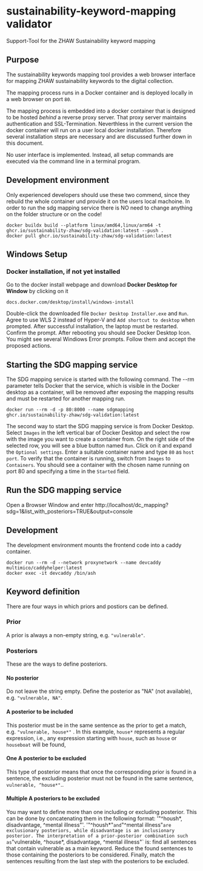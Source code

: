 # sustainability-keyword-mapping validator
Support-Tool for the ZHAW Sustainability keyword mapping

## Purpose

The sustainability keywords mapping tool provides a web browser interface for mapping ZHAW sustainability keywords to the digital collection.

The mapping process runs in a Docker container and is deployed locally in a web browser on port `80`.

The mapping process is embedded into a docker container that is designed to be hosted *behind* a reverse proxy server. That proxy server maintains authentication and SSL-Termination. Neverthless in the current version the docker container will run on a user local docker installation. Therefore several installation steps are necessary and are discussed further down in this document.

No user interface is implemented. Instead, all setup commands are executed via the command line in a terminal program.

## Development environment

Only experienced developers should use these two commend, since they rebuild the whole container und provide it on the users local machoine. 
In order to run the sdg mapping service there is NO need to change anything on the folder structure or on the code!
```
docker buildx build --platform linux/amd64,linux/arm64 -t ghcr.io/sustainability-zhaw/sdg-validation:latest --push .
docker pull ghcr.io/sustainability-zhaw/sdg-validation:latest
```

## Windows Setup

### Docker installation, if not yet installed
Go to the docker install webpage and download **Docker Desktop for Window** by clicking on it
``` 
docs.docker.com/desktop/install/windows-install
```
Double-click the downloaded file `Docker Desktop Installer.exe` and `Run`.
Agree to use WLS 2 instead of Hyper-V and `Add shortcut to desktop` when prompted.
After successful installation, the laptop must be restarted. Confirm the prompt.
After rebooting you should see Docker Desktop Icon.
You might see several Windiows Error prompts. Follow them and accept the proposed actions.

## Starting the SDG mapping service
The SDG mapping service is started with the following command. The --rm parameter tells Docker that the service, which is visible in the Docker desktop as a container, will be removed after exposing the mapping results and must be restarted for another mapping run.
```
docker run --rm -d -p 80:8000 --name sdgmapping ghcr.io/sustainability-zhaw/sdg-validation:latest
```
The second way to start the SDG mapping service is from Docker Desktop. Select `Images` in the left vertical bar of Docker Desktop and select the row with the image you want to create a container from. On the right side of the selected row, you will see a blue button named `Run`. Click on it and expand the `Optional settings`. Enter a suitable container name and type `80` as `host port`. To verify that the container is running, switch from `Images` to `Containers`. You should see a container with the chosen name running on port 80 and specifying a time in the `Started` field.

## Run the SDG mapping service
Open a Browser Window and enter http://localhost/dc_mapping?sdg=1&list_with_posteriors=TRUE&output=console

## Development 

The development environment mounts the frontend code into a caddy container. 

```
docker run --rm -d --network proxynetwork --name devcaddy multimico/caddyhelper:latest
docker exec -it devcaddy /bin/ash
```
## Keyword definition
There are four ways in which priors and postiors can be defined.
### Prior
A prior is always a non-empty string, e.g. `"vulnerable"`. 

### Posteriors
These are the ways to define posteriors.

#### No posterior
Do not leave the string empty. Define the posterior as "NA" (not available), e.g. `"vulnerable, NA"`. 

#### A posterior to be included
This posterior must be in the same sentence as the prior to get a match, e.g. `"vulnerable, house*"` . In this example, `house*` represents a regular expression, i.e., any expression starting with `house`, such as `house` or `houseboat` will be found,  

#### One A posterior to be excluded
This type of posterior means that once the corresponding prior is found in a sentence, the excluding posterior must not be found in the same sentence, ` vulnerable, ^house*"`.. 

#### Multiple A posteriors to be excluded
You may want to define more than one including or excluding posterior. This can be done by concatenating them in the following format: '"^housh*, disadvantage, ^mental illness"'. '"^housh*"` and `"^mental illness"` are exclusionary posteriors, while disadvantage is an inclusionary posterior.
The interpretation of a prior-posterior combination such as `"vulnerable, ^house*, disadvantage, ^mental illness"` is: find all sentences that contain vulnerable as a main keyword. Reduce the found sentences to those containing the posteriors to be considered. Finally, match the sentences resulting from the last step with the posteriors to be excluded.  
